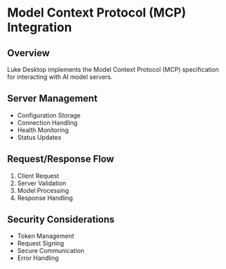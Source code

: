 # Model Context Protocol (MCP) Integration

## Overview
Luke Desktop implements the Model Context Protocol (MCP) specification for interacting with AI model servers.

## Server Management
- Configuration Storage
- Connection Handling
- Health Monitoring
- Status Updates

## Request/Response Flow
1. Client Request
2. Server Validation
3. Model Processing
4. Response Handling

## Security Considerations
- Token Management
- Request Signing
- Secure Communication
- Error Handling